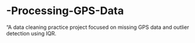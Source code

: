 # -Processing-GPS-Data
“A data cleaning practice project focused on missing GPS data and outlier detection using IQR.
